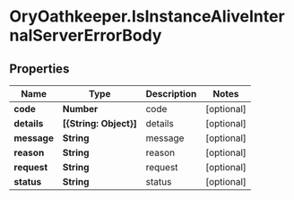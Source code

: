 # OryOathkeeper.IsInstanceAliveInternalServerErrorBody

## Properties

| Name        | Type                   | Description | Notes      |
| ----------- | ---------------------- | ----------- | ---------- |
| **code**    | **Number**             | code        | [optional] |
| **details** | **[{String: Object}]** | details     | [optional] |
| **message** | **String**             | message     | [optional] |
| **reason**  | **String**             | reason      | [optional] |
| **request** | **String**             | request     | [optional] |
| **status**  | **String**             | status      | [optional] |
